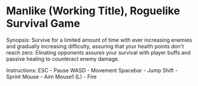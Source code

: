 # Manlike (Working Title),  Roguelike Survival Game

Synopsis: Survive for a limited amount of time with ever increasing enemies and gradually increasing difficulty, assuring that your health points don't reach zero. Elinating opponents assures your survival with player buffs and passive healing to counteract enemy damage.

Instructions:
ESC - Pause
WASD - Movement
Spacebar - Jump
Shift - Sprint
Mouse - Aim
Mouse1 (L) - Fire

